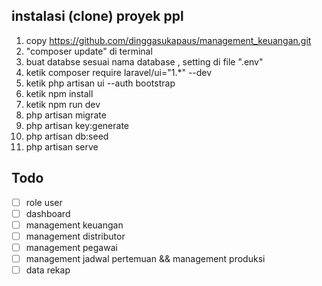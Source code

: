 ## instalasi (clone) proyek ppl

1.  copy https://github.com/dinggasukapaus/management_keuangan.git
2.  "composer update" di terminal
3.  buat databse sesuai nama database , setting di file ".env"
4.  ketik composer require laravel/ui="1.\*" --dev
5.  ketik php artisan ui --auth bootstrap
6.  ketik npm install
7.  ketik npm run dev
8.  php artisan migrate
9.  php artisan key:generate
10. php artisan db:seed
11. php artisan serve

## Todo

-   [ ] role user
-   [ ] dashboard
-   [ ] management keuangan
-   [ ] management distributor
-   [ ] management pegawai
-   [ ] management jadwal pertemuan && management produksi
-   [ ] data rekap
